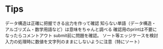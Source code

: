 # Tips
データ構造は正確に把握できる出力を作って確認
知らない単語（データ構造・アルゴリズム・数学用語など）は意味をちゃんと調べる
確認用のprintは不要になったらコメントアウト
submit前に問題を確認。
ソート等エッジケースを検討
入力の処理時に数値を文字列のままにしないように注意（特にソート）